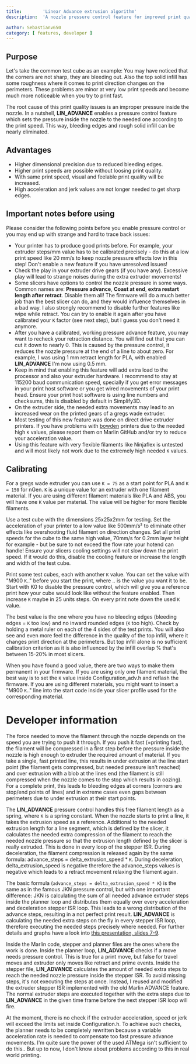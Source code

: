 ```yaml
---
title:        'Linear Advance extrusion algorithm'
description:  'A nozzle pressure control feature for improved print quality'

author: Sebastianv650
category: [ features, developer ]
---
```


## Purpose
Let's take the common test cube as an example: You may have noticed that the corners are not sharp, they are bleeding out. Also the top solid infill has some roughness where it comes to print direction changes on the perimeters. These problems are minor at very low print speeds and become much more noticeable when you try to print fast.

The root cause of this print quality issues is an improper pressure inside the nozzle. In a nutshell, **LIN_ADVANCE** enables a pressure control feature which sets the pressure inside the nozzle to the needed one according to the print speed. This way, bleeding edges and rough solid infill can be nearly eliminated.

## Advantages
 - Higher dimensional precision due to reduced bleeding edges.
 - Higher print speeds are possible without loosing print quality.
 - With same print speed, visual and feelable print quality will be increased.
 - High acceleration and jerk values are not longer needed to get sharp edges.

## Important notes before using
Please consider the following points before you enable pressure control or you may end up with strange and hard to trace back issues:

 - Your printer has to produce good prints before. For example, your extruder steps/mm value has to be calibrated precisely - do this at a low print speed like 20 mm/s to keep nozzle pressure effects low in this step! Don't enable a new feature if you have unresolved issues!
 - Check the play in your extruder drive gears (if you have any). Excessive play will lead to strange noises during the extra extruder movements!
 - Some slicers have options to control the nozzle pressure in some ways. Common names are: **Pressure advance**, **Coast at end**, **extra restart length after retract**. Disable them all! The firmware will do a much better job than the best slicer can do, and they would influence themselves in a bad way. I also strongly recommend to disable further features like wipe while retract. You can try to enable it again after you have calibrated your `K` factor (see next step), but I guess you don't need it anymore.
 - After you have a calibrated, working pressure advance feature, you may want to recheck your retraction distance. You will find out that you can cut it down to nearly 0. This is caused by the pressure control, it reduces the nozzle pressure at the end of a line to about zero. For example, I was using 1 mm retract length for PLA, with enabled **LIN_ADVANCE** I'm now using 0.5 mm.
 - Keep in mind that enabling this feature will add extra load to the processor and also your extruder hardware. I recommend to stay at 115200 baud communication speed, specially if you get error messages in your print host software or you get wired movements of your print head. Ensure your print host software is using line numbers and checksums, this is disabled by default in Simplify3D.
 - On the extruder side, the needed extra movements may lead to an increased wear on the printed gears of a gregs wade extruder.
 - Most testing of this new feature was done on direct drive extruder printers. If you have problems with [bowden](http://reprap.org/wiki/Erik%27s_Bowden_Extruder) printers due to the needed high `K` values, please report them on Marlin GitHub and/or try to reduce your acceleration value.
 - Using this feature with very flexible filaments like Ninjaflex is untested and will most likely not work due to the extremely high needed `K` values.

## Calibrating
For a gregs wade extruder you can use `K = 75` as a start point for PLA and `K = 150` for nGen. `K` is a unique value for an extruder with one filament material. If you are using different filament materials like PLA and ABS, you will have one `K` value per material. The value will be higher for more flexible filaments.

Use a test cube with the dimensions 25x25x2mm for testing. Set the acceleration of your printer to a low value like 500mm/s² to eliminate other effects like overshooting fluid filament on direction changes. Set all print speeds for the cube to the same high value, 70mm/s for 0.2mm layer height for example - but be sure to not exceed the flow rate your hotend can handle! Ensure your slicers cooling settings will not slow down the print speed. If it would do this, disable the cooling feature or increase the length and width of the test cube.

Print some test cubes, each with another `K` value. You can set the value with "M900 `K`.." before you start the print, where .. is the value you want it to be. Start with K0 to disable the pressure control, which will give you a reference print how your cube would look like without the feature enabled.
Then increase `K` maybe in 25 units steps. On every print note down the used `K` value.

The best value is the one where you have no bleeding edges (bleeding edges = `K` too low) and no inward rounded edges (`K` too high). Check by holding a metal ruler on each of the 4 sides of the test prints. You will also see and even more feel the difference in the quality of the top infill, where it changes print direction at the perimeters. But top infill alone is no sufficient calibration criterion as it is also influenced by the infill overlap % that's between 15-20% in most slicers.

When you have found a good value, there are two ways to make them permanent in your firmware. If you are using only one filament material, the best way is to set the `K` value inside Configuration_adv.h and reflash the firmware. If you are using different materials, you might want to insert a "M900 `K`.." line into the start code inside your slicer profile used for the corresponding material.

# Developer information

The force needed to move the filament through the nozzle depends on the speed you are trying to push it through. If you push it fast (=printing fast), the filament will be compressed in a first step before the pressure inside the nozzle is high enough to extruder the required amount of material.
If you take a single, fast printed line, this results in under extrusion at the line start point (the filament gets compressed, but needed pressure isn't reached) and over extrusion with a blob at the lines end (the filament is still compressed when the nozzle comes to the stop which results in oozing).
For a complete print, this leads to bleeding edges at corners (corners are stop/end points of lines) and in extreme cases even gaps between perimeters due to under extrusion at their start points.

The **LIN_ADVANCE** pressure control handles this free filament length as a spring, where `K` is a spring constant. When the nozzle starts to print a line, it takes the extrusion speed as a reference. Additional to the needed extrusion length for a line segment, which is defined by the slicer, it calculates the needed extra compression of the filament to reach the needed nozzle pressure so that the extrusion length defined by the slicer is really extruded. This is done in every loop of the stepper ISR.
During deceleration, the filament compression is released again by the same formula: advance_steps = delta_extrusion_speed * `K`. During deceleration, delta_extrusion_speed is negative therefore the advance_steps values is negative which leads to a retract movement relaxing the filament again.

The basic formula (`advance_steps = delta_extrusion_speed * K`) is the same as in the famous JKN pressure control, but with one important difference: JKN is calculating the sum of all needed advance extruder steps inside the planner loop and distributes them equally over every acceleration and deceleration stepper ISR loop. This leads to a wrong distribution of the advance steps, resulting in a not perfect print result. **LIN_ADVANCE** is calculating the needed extra steps on the fly in every stepper ISR loop, therefore executing the needed steps precisely where needed.
For further details and graphs have a look into [this presentation, slides 7-9](https://drive.google.com/file/d/0B5UvosQgK3adaHVtdUI5OFR3VUU/view).

Inside the Marlin code, stepper and planner files are the ones where the work is done. Inside the planner loop, **LIN_ADVANCE** checks if a move needs pressure control. This is true for a print move, but false for travel moves and extruder only moves like retract and prime events.
Inside the stepper file, **LIN_ADVANCE** calculates the amount of needed extra steps to reach the needed nozzle pressure inside the stepper ISR. To avoid missing steps, it's not executing the steps at once. Instead, I reused and modified the extruder stepper ISR implemented with the old Marlin ADVANCE feature. The normal extruder steps are executed together with the extra steps due to **LIN_ADVANCE** in the given time frame before the next stepper ISR loop will fire.

At the moment, there is no check if the extruder acceleration, speed or jerk will exceed the limits set inside Configuration.h. To achieve such checks, the planner needs to be completely rewritten because a variable acceleration rate is needed to compensate too fast pressure advance movements. I'm quite sure the power of the used ATMega isn't sufficient to do this.. But up to now, I don't know about problems according to this in real world printing.
